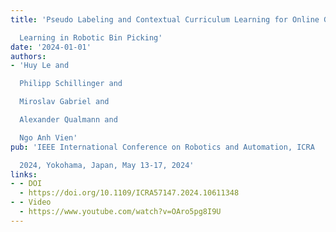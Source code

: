 ```yaml
---
title: 'Pseudo Labeling and Contextual Curriculum Learning for Online Grasp

  Learning in Robotic Bin Picking'
date: '2024-01-01'
authors:
- 'Huy Le and

  Philipp Schillinger and

  Miroslav Gabriel and

  Alexander Qualmann and

  Ngo Anh Vien'
pub: 'IEEE International Conference on Robotics and Automation, ICRA

  2024, Yokohama, Japan, May 13-17, 2024'
links:
- - DOI
  - https://doi.org/10.1109/ICRA57147.2024.10611348
- - Video
  - https://www.youtube.com/watch?v=OAro5pg8I9U
---
```

